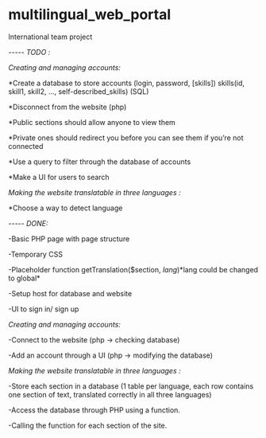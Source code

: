 # multilingual_web_portal
International team project

_*-*-*-*-*-* TODO :_

_Creating and managing accounts:_

*Create a database to store accounts (login, password, [skills])     skills(id, skill1, skill2, …, self-described_skills) (SQL)

*Disconnect from the website (php)

*Public sections should allow anyone to view them

*Private ones should redirect you before you can see them if you’re not connected

*Use a query to filter through the database of accounts

*Make a UI for users to search

_Making the website translatable in three languages :_

*Choose a way to detect language

_*-*-*-*-*-* DONE:_

-Basic PHP page with page structure

-Temporary CSS

-Placeholder function getTranslation($section, $lang)  *$lang could be changed to global*

-Setup host for database and website

-UI to sign in/ sign up

_Creating and managing accounts:_

-Connect to the website (php -> checking database)

-Add an account through a UI (php -> modifying the database)

_Making the website translatable in three languages :_

-Store each section in a database (1 table per language, each row contains one section of text, translated correctly in all three languages) 

-Access the database through PHP using a function.

-Calling the function for each section of the site.


